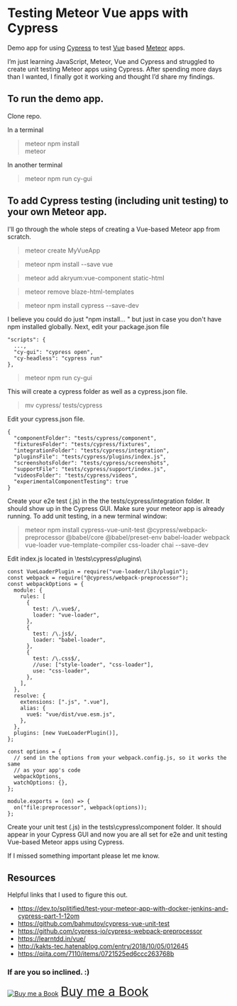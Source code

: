 
# Testing Meteor Vue apps with Cypress
Demo app for using [Cypress](https://www.cypress.io/) to test  [Vue](https://vuejs.org/) based [Meteor](https://www.meteor.com/) apps.

I’m just learning JavaScript, Meteor, Vue and Cypress and struggled to create unit testing Meteor apps using Cypress. After spending more days than I wanted, I finally got it working and thought I’d share my findings.

## To run the demo app.

Clone repo.

In a terminal

> meteor npm install  
> meteor

In another terminal

> meteor npm run cy-gui

## To add Cypress testing (including unit testing) to your own Meteor app.
I'll go through the whole steps of creating a Vue-based Meteor app from scratch.

> meteor create MyVueApp

> meteor npm install --save vue

> meteor add akryum:vue-component static-html

> meteor remove blaze-html-templates

> meteor npm install cypress --save-dev

I believe you could do just "npm install... " but just in case you don't have npm installed globally.
Next, edit your package.json file

    "scripts": {
      ...,
      "cy-gui": "cypress open",
      "cy-headless": "cypress run"
    },

> meteor npm run cy-gui

This will create a cypress folder as well as a cypress.json file.
> mv cypress/ tests/cypress

Edit your cypress.json file.

    {
      "componentFolder": "tests/cypress/component",
      "fixturesFolder": "tests/cypress/fixtures",
      "integrationFolder": "tests/cypress/integration",
      "pluginsFile": "tests/cypress/plugins/index.js",
      "screenshotsFolder": "tests/cypress/screenshots",
      "supportFile": "tests/cypress/support/index.js",
      "videosFolder": "tests/cypress/videos",
      "experimentalComponentTesting": true
    }

Create your e2e test (.js) in the the tests/cypress/integration folder.
It should show up in the Cypress GUI. Make sure your meteor app is already running.
To add unit testing, in a new terminal window:
> meteor npm install cypress-vue-unit-test @cypress/webpack-preprocessor @babel/core @babel/preset-env babel-loader webpack vue-loader vue-template-compiler css-loader chai --save-dev

Edit index.js located in \tests\cypress\plugins\

    const VueLoaderPlugin = require("vue-loader/lib/plugin");
    const webpack = require("@cypress/webpack-preprocessor");
    const webpackOptions = {
      module: {
        rules: [
          {
            test: /\.vue$/,
            loader: "vue-loader",
          },
          {
            test: /\.js$/,
            loader: "babel-loader",
          },
          {
            test: /\.css$/,
            //use: ["style-loader", "css-loader"],
            use: "css-loader",
          },
        ],
      },
      resolve: {
        extensions: [".js", ".vue"],
        alias: {
          vue$: "vue/dist/vue.esm.js",
        },
      },
      plugins: [new VueLoaderPlugin()],
    };
    
    const options = {
      // send in the options from your webpack.config.js, so it works the same
      // as your app's code
      webpackOptions,
      watchOptions: {},
    };
    
    module.exports = (on) => {
      on("file:preprocessor", webpack(options));
    };
Create your unit test (.js) in the tests\cypress\component folder. It should appear in your Cypress GUI and now you are all set for e2e and unit testing Vue-based Meteor apps using Cypress.

If I missed something important please let me know.

## Resources
Helpful links that I used to figure this out.

- https://dev.to/splitified/test-your-meteor-app-with-docker-jenkins-and-cypress-part-1-12om
- https://github.com/bahmutov/cypress-vue-unit-test
- https://github.com/cypress-io/cypress-webpack-preprocessor
- https://learntdd.in/vue/
- http://kakts-tec.hatenablog.com/entry/2018/10/05/012645
- https://qiita.com/7110/items/0721525ed6ccc263768b

### If are you so inclined. :)

<a class="bmc-button" target="_blank" href="https://www.buymeacoffee.com/ksp"><img src="https://cdn.buymeacoffee.com/buttons/bmc-new-btn-logo.svg" alt="Buy me a Book"><span style="margin-left:5px;font-size:28px !important;">Buy me a Book</span></a>
